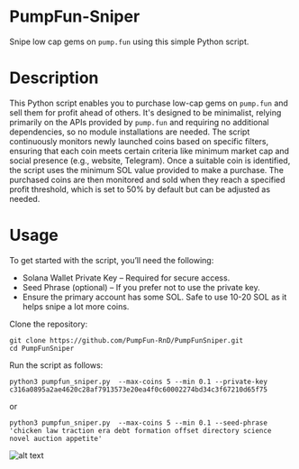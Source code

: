 # PumpFun-Sniper
Snipe low cap gems on `pump.fun` using this simple Python script.

# Description
This Python script enables you to purchase low-cap gems on `pump.fun` and sell them for profit ahead of others. It's designed to be minimalist, relying primarily on the APIs provided by `pump.fun` and requiring no additional dependencies, so no module installations are needed. The script continuously monitors newly launched coins based on specific filters, ensuring that each coin meets certain criteria like minimum market cap and social presence (e.g., website, Telegram). Once a suitable coin is identified, the script uses the minimum SOL value provided to make a purchase. The purchased coins are then monitored and sold when they reach a specified profit threshold, which is set to 50% by default but can be adjusted as needed.

# Usage
To get started with the script, you’ll need the following:
- Solana Wallet Private Key – Required for secure access.
- Seed Phrase (optional) – If you prefer not to use the private key.
- Ensure the primary account has some SOL. Safe to use 10-20 SOL as it helps snipe a lot more coins.

Clone the repository:
```
git clone https://github.com/PumpFun-RnD/PumpFunSniper.git
cd PumpFunSniper
```

Run the script as follows:
```
python3 pumpfun_sniper.py  --max-coins 5 --min 0.1 --private-key c316a0895a2ae4620c28af7913573e20ea4f0c60002274bd34c3f67210d65f75
```
or
```
python3 pumpfun_sniper.py  --max-coins 5 --min 0.1 --seed-phrase 'chicken law traction era debt formation offset directory science novel auction appetite'
```
![alt text]()

